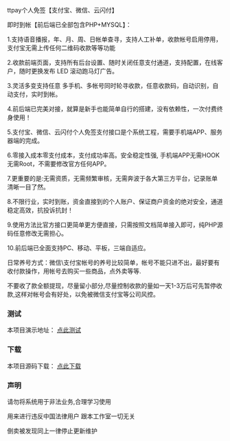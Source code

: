ttpay个人免签【支付宝、微信、云闪付】

即时到帐【前后端已全部包含PHP+MYSQL】：

1.支持语音播报，年、月、周、日帐单查寻，支持人工补单，收款帐号启用停用，支付宝无需上传任何二维码收款等等功能

2.收款前端页面，支持所有后台设置、随时关闭任意支付通道，支持配置，在线客户，随时更换发布 LED 滚动跑马灯广告。

3.灵活多变支持任意 多手机、多帐号同时轮寻收款，任意收款码，自动识别，自动支付，实时到帐。 

4.前后端已完美对接，就算是新手也能简单自行的搭建，没有依赖性，一次付费终身使用！

5.支付宝、微信、云闪付个人免签支付接口是个系统工程，需要手机端APP、服务器端的完成。

6.零接入成本零支付成本，支付成功率高。安全稳定性强, 手机端APP无需HOOK无需Root，不需要修改官方任何APP。

7.更重要的是:无需资质，无需频繁审核，无需奔波于各大第三方平台，记录账单清晰一目了然。

8.不限行业，实时到账，资金直接到的个人账户、保证商户资金的绝对安全，通道稳定高效，抗投诉抗封！

9.使用方法比官方接口更简单更方便直接，只需按照文档简单接入即可，纯PHP源码任意修改无需担心。

10.前后端已全面支持PC、移动、平板，三端自适应。 



日常养号方式：微信\支付宝帐号的养号比较简单，帐号不能只进不出，最好要有收付款操作，用帐号去购买一些商品，点外卖等等.

不要收了款全额提现，尽量留小部分,尽量控制收款的量如一天1-3万后可先暂停收款,这样对帐号会有好处，以免被微信支付宝等公司风控。

  
### 测试

本项目演示地址： [点此测试](http://ttpay.goodqp.com/)

### 下载
本项目源码下载： [点此下载](http://ttpay.goodqp.com/)

### 声明

请勿将系统用于非法业务,合理学习使用

用来进行违反中国法律用户 跟本工作室一切无关

倒卖被发现同上一律停止更新维护
